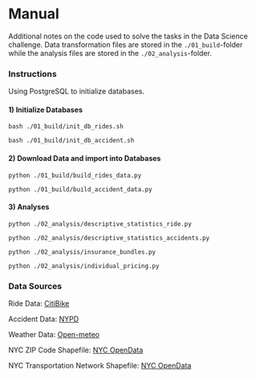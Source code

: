 # Manual
Additional notes on the code used to solve the tasks in the Data Science challenge. 
Data transformation files are stored in the `./01_build`-folder while the analysis files
are stored in the `./02_analysis`-folder.

### Instructions

Using PostgreSQL to initialize databases.

#### 1) Initialize Databases
`bash ./01_build/init_db_rides.sh`

`bash ./01_build/init_db_accident.sh`

#### 2) Download Data and import into Databases
`python ./01_build/build_rides_data.py`

`python ./01_build/build_accident_data.py`

#### 3) Analyses
`python ./02_analysis/descriptive_statistics_ride.py`

`python ./02_analysis/descriptive_statistics_accidents.py`

`python ./02_analysis/insurance_bundles.py`

`python ./02_analysis/individual_pricing.py`


### Data Sources

Ride Data: [CitiBike](https://s3.amazonaws.com/tripdata/index.html)

Accident Data: [NYPD](https://data.cityofnewyork.us/Public-Safety/Motor-Vehicle-Collisions-Crashes/h9gi-nx95/data_preview)

Weather Data: [Open-meteo](https://open-meteo.com/)

NYC ZIP Code Shapefile: [NYC OpenData](https://data.cityofnewyork.us/Health/Modified-Zip-Code-Tabulation-Areas-MODZCTA-/pri4-ifjk)

NYC Transportation Network Shapefile: [NYC OpenData](https://data.cityofnewyork.us/City-Government/Centerline/inkn-q76z/about_data)